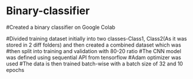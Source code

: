 # Binary-classifier

#Created a binary classifier on Google Colab

#Divided training dataset initially into two classes-Class1, Class2(As it was stored in 2 diff folders) and then created a combined dataset which was #then split into training and validation with 80-20 ratio
#The CNN model was defined using sequential API from tensorflow
#Adam optimizer was used
#The data is then trained batch-wise with a batch size of 32 and 10 epochs



